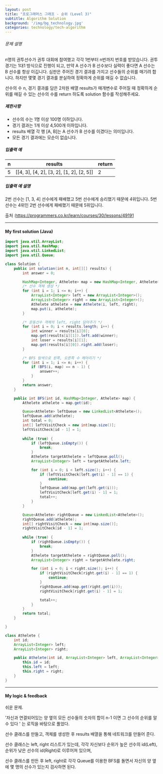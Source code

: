 ```yaml
---
layout: post
title: "프로그래머스 그래프 - 순위 (Level 3)"
subtitle: Algorithm Solution
background: '/img/bg_technology.jpg'
categories: technology/tech-algorithm
---
```


###### 문제 설명

n명의 권투선수가 권투 대회에 참여했고 각각 1번부터 n번까지 번호를 받았습니다. 권투 경기는 1대1 방식으로 진행이 되고, 만약 A 선수가 B 선수보다 실력이 좋다면 A 선수는 B 선수를 항상 이깁니다. 심판은 주어진 경기 결과를 가지고 선수들의 순위를 매기려 합니다. 하지만 몇몇 경기 결과를 분실하여 정확하게 순위를 매길 수 없습니다.

선수의 수 n, 경기 결과를 담은 2차원 배열 results가 매개변수로 주어질 때 정확하게 순위를 매길 수 있는 선수의 수를 return 하도록 solution 함수를 작성해주세요.

##### 제한사항

- 선수의 수는 1명 이상 100명 이하입니다.
- 경기 결과는 1개 이상 4,500개 이하입니다.
- results 배열 각 행 [A, B]는 A 선수가 B 선수를 이겼다는 의미입니다.
- 모든 경기 결과에는 모순이 없습니다.

##### 입출력 예

| n    | results                                  | return |
| ---- | ---------------------------------------- | ------ |
| 5    | [[4, 3], [4, 2], [3, 2], [1, 2], [2, 5]] | 2      |

##### 입출력 예 설명

2번 선수는 [1, 3, 4] 선수에게 패배했고 5번 선수에게 승리했기 때문에 4위입니다.
5번 선수는 4위인 2번 선수에게 패배했기 때문에 5위입니다.

출처 :https://programmers.co.kr/learn/courses/30/lessons/49191



---

#### My first solution (Java)

```java
import java.util.ArrayList;
import java.util.HashMap;
import java.util.LinkedList;
import java.util.Queue;

class Solution {
	public int solution(int n, int[][] results) {
		int answer = 0;

		HashMap<Integer, Athelete> map = new HashMap<Integer, Athelete>();
		/* 선수 객체 생성 */
		for (int i = 1; i <= n; i++) {
			ArrayList<Integer> left = new ArrayList<Integer>();
			ArrayList<Integer> right = new ArrayList<Integer>();
			Athelete athelete = new Athelete(i, left, right);
			map.put(i, athelete);
		}

		/* 운동선수 객체의 left, right 담아주기 */
		for (int i = 0; i < results.length; i++) {
			int winner = results[i][0];
			map.get(results[i][1]).left.add(winner);
			int loser = results[i][1];
			map.get(results[i][0]).right.add(loser);
		}

		/* BFS 탐색으로 왼쪽, 오른쪽 수 헤아리기 */
		for (int i = 1; i <= n; i++) {
			if (BFS(i, map) == n - 1) {
				answer++;
			}
		}
		return answer;
	}

	public int BFS(int id, HashMap<Integer, Athelete> map) {
		Athelete athelete = map.get(id);

		Queue<Athelete> leftQueue = new LinkedList<Athelete>();
		leftQueue.add(athelete);
		int total = 0;
		int[] leftVisitCheck = new int[map.size()];
		leftVisitCheck[id - 1] = 1;
        
		while (true) {
			if (leftQueue.isEmpty()) {
				break;
			}
			Athelete targetAthelete = leftQueue.poll();
			ArrayList<Integer> left = targetAthelete.left;

			for (int i = 0; i < left.size(); i++) {
				if (leftVisitCheck[left.get(i) - 1] == 1) {
					continue;
				}
				leftQueue.add(map.get(left.get(i)));
				leftVisitCheck[left.get(i) - 1] = 1;
				total++;
			}
		}

		Queue<Athelete> rightQueue = new LinkedList<Athelete>();
		rightQueue.add(athelete);
		int[] rightVisitCheck = new int[map.size()];
		rightVisitCheck[id - 1] = 1;
        
		while (true) {
			if (rightQueue.isEmpty()) {
				break;
			}
			Athelete targetAthelete = rightQueue.poll();
			ArrayList<Integer> right = targetAthelete.right;

			for (int i = 0; i < right.size(); i++) {
				if (rightVisitCheck[right.get(i) - 1] == 1) {
					continue;
				}
				rightQueue.add(map.get(right.get(i)));
				rightVisitCheck[right.get(i) - 1] = 1;

				total++;
			}
		}
		return total;
	}

}

class Athelete {
	int id;
	ArrayList<Integer> left;
	ArrayList<Integer> right;

	public Athelete(int id, ArrayList<Integer> left, ArrayList<Integer> right) {
		this.id = id;
		this.left = left;
		this.right = right;
	}
}
```

---

#### My logic & feedback

쉬운 문제. 

'자신과 연결되어있는 양 옆의 모든 선수들의 숫자의 합이 n-1 이면 그 선수의 순위를 알 수 있다 ' 는 로직을 바탕으로 풀었다.

선수 클래스를 만들고, 객체를 생성한 후 results 배열을 통해 네트워크를 만들어 준다.

선수 클래스는 left, right 리스트가 있는데, 각각 자신보다 순위가 높은 선수의 id(Left), 순위가 낮은 선수의 id(Right)로 이루어져 있으며,

선수 클래스를 만든 후 left, right로 각각 Queue를 이용한 BFS를 돌면서 자신의 양 옆에 몇 명의 선수가 있는지 검사하면 된다.